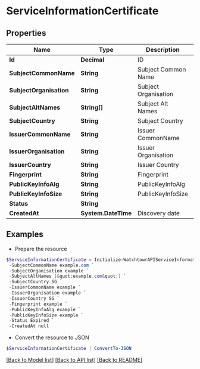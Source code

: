 # ServiceInformationCertificate
## Properties

Name | Type | Description | Notes
------------ | ------------- | ------------- | -------------
**Id** | **Decimal** | ID | 
**SubjectCommonName** | **String** | Subject Common Name | 
**SubjectOrganisation** | **String** | Subject Organisation | 
**SubjectAltNames** | **String[]** | Subject Alt Names | 
**SubjectCountry** | **String** | Subject Country | 
**IssuerCommonName** | **String** | Issuer CommonName | 
**IssuerOrganisation** | **String** | Issuer Organisation | 
**IssuerCountry** | **String** | Issuer Country | 
**Fingerprint** | **String** | Fingerprint | 
**PublicKeyInfoAlg** | **String** | PublicKeyInfoAlg | 
**PublicKeyInfoSize** | **String** | PublicKeyInfoSize | 
**Status** | **String** |  | 
**CreatedAt** | **System.DateTime** | Discovery date | [optional] 

## Examples

- Prepare the resource
```powershell
$ServiceInformationCertificate = Initialize-WatchtowrAPIServiceInformationCertificate  -Id 1 `
 -SubjectCommonName example.com `
 -SubjectOrganisation example `
 -SubjectAltNames [&quot;example.com&quot;] `
 -SubjectCountry SG `
 -IssuerCommonName example `
 -IssuerOrganisation example `
 -IssuerCountry SG `
 -Fingerprint example `
 -PublicKeyInfoAlg example `
 -PublicKeyInfoSize example `
 -Status Expired `
 -CreatedAt null
```

- Convert the resource to JSON
```powershell
$ServiceInformationCertificate | ConvertTo-JSON
```

[[Back to Model list]](../README.md#documentation-for-models) [[Back to API list]](../README.md#documentation-for-api-endpoints) [[Back to README]](../README.md)

